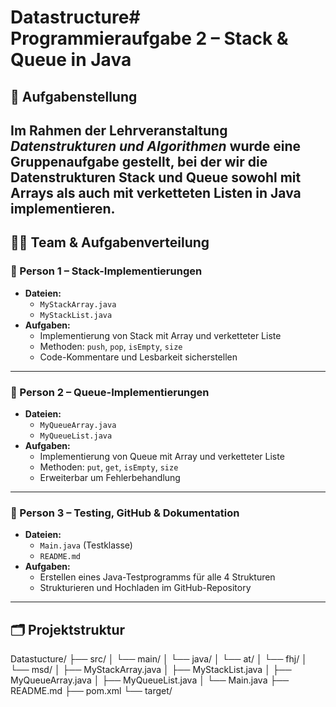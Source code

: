 # Datastructure# Programmieraufgabe 2 – Stack & Queue in Java

## 📌 Aufgabenstellung

Im Rahmen der Lehrveranstaltung *Datenstrukturen und Algorithmen* wurde eine Gruppenaufgabe gestellt, bei der wir die Datenstrukturen **Stack** und **Queue** sowohl mit Arrays als auch mit verketteten Listen in Java implementieren.
---

## 👨‍💻 Team & Aufgabenverteilung

### 👤 Person 1 – Stack-Implementierungen
- **Dateien:**  
  - `MyStackArray.java`  
  - `MyStackList.java`  
- **Aufgaben:**  
  - Implementierung von Stack mit Array und verketteter Liste  
  - Methoden: `push`, `pop`, `isEmpty`, `size`  
  - Code-Kommentare und Lesbarkeit sicherstellen

---

### 👤 Person 2 – Queue-Implementierungen
- **Dateien:**  
  - `MyQueueArray.java`  
  - `MyQueueList.java`  
- **Aufgaben:**  
  - Implementierung von Queue mit Array und verketteter Liste  
  - Methoden: `put`, `get`, `isEmpty`, `size`  
  - Erweiterbar um Fehlerbehandlung

---

### 👤 Person 3 – Testing, GitHub & Dokumentation
- **Dateien:**  
  - `Main.java` (Testklasse)  
  - `README.md`  
- **Aufgaben:**  
  - Erstellen eines Java-Testprogramms für alle 4 Strukturen  
  - Strukturieren und Hochladen im GitHub-Repository  

---

## 🗂️ Projektstruktur

Datastucture/
├── src/
│ └── main/
│ └── java/
│ └── at/
│ └── fhj/
│ └── msd/
│ ├── MyStackArray.java
│ ├── MyStackList.java
│ ├── MyQueueArray.java
│ ├── MyQueueList.java
│ └── Main.java
├── README.md
├── pom.xml
└── target/


